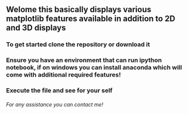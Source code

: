 ## Welome this basically displays various matplotlib features available in addition to 2D and 3D displays
### To get started clone the repository or download it
### Ensure you have an environment that can run ipython notebook, if on windows you can install anaconda which will come with additional required features!
### Execute the file and see for your self
###### For any assistance you can contact me!
